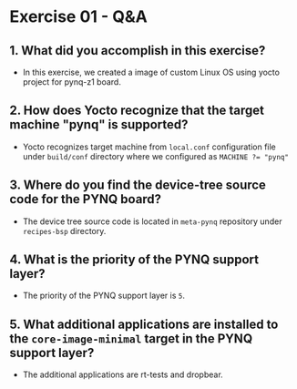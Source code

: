# Exercise 01 - Q&A

## 1. What did you accomplish in this exercise?
- In this exercise, we created a image of custom  Linux OS using yocto project for pynq-z1 board. 

## 2. How does Yocto recognize that the target machine "pynq" is supported?
- Yocto recognizes target machine from `local.conf` configuration file  under `build/conf` directory where we configured as `MACHINE ?= "pynq"`
## 3. Where do you find the device-tree source code for the PYNQ board?
- The device tree source code is located in `meta-pynq` repository under `recipes-bsp` directory.

## 4. What is the priority of the PYNQ support layer?
- The priority of the PYNQ support layer is `5`.

## 5. What additional applications are installed to the `core-image-minimal` target in the PYNQ support layer?
- The additional applications are rt-tests and dropbear.